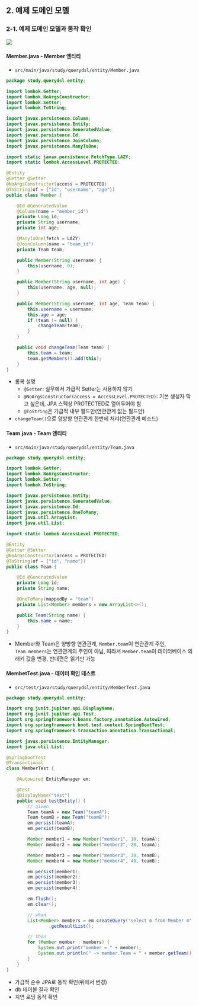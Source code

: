 ## 2. 예제 도메인 모델

### 2-1. 예제 도메인 모델과 동작 확인

![](https://i.ibb.co/K9fY8mQ/bandicam-2021-07-27-19-05-56-370.jpg)

#### Member.java - Member 엔티티

* `src/main/java/study/querydsl/entity/Member.java`

```java
package study.querydsl.entity;

import lombok.Getter;
import lombok.NoArgsConstructor;
import lombok.Setter;
import lombok.ToString;

import javax.persistence.Column;
import javax.persistence.Entity;
import javax.persistence.GeneratedValue;
import javax.persistence.Id;
import javax.persistence.JoinColumn;
import javax.persistence.ManyToOne;

import static javax.persistence.FetchType.LAZY;
import static lombok.AccessLevel.PROTECTED;

@Entity
@Getter @Setter
@NoArgsConstructor(access = PROTECTED)
@ToString(of = {"id", "username", "age"})
public class Member {

    @Id @GeneratedValue
    @Column(name = "member_id")
    private Long id;
    private String username;
    private int age;

    @ManyToOne(fetch = LAZY)
    @JoinColumn(name = "team_id")
    private Team team;

    public Member(String username) {
        this(username, 0);
    }

    public Member(String username, int age) {
        this(username, age, null);
    }

    public Member(String username, int age, Team team) {
        this.username = username;
        this.age = age;
        if (team != null) {
            changeTeam(team);
        }
    }

    public void changeTeam(Team team) {
        this.team = team;
        team.getMembers().add(this);
    }
}

```

* 롬복 설명
    * `@Setter`: 실무에서 가급적 Setter는 사용하지 않기
    * `@NoArgsConstructor(access = AccessLevel.PROTECTED)`: 기본 생성자 막고 싶은데, JPA 스팩상 PROTECTED로 열어두어야 함
    * `@ToString`은 가급적 내부 필드만(연관관계 없는 필드만)
* `changeTeam()`으로 양방향 연관관계 한번에 처리(연관관계 메소드)

#### Team.java - Team 엔티티

* `src/main/java/study/querydsl/entity/Team.java`

```java
package study.querydsl.entity;

import lombok.Getter;
import lombok.NoArgsConstructor;
import lombok.Setter;
import lombok.ToString;

import javax.persistence.Entity;
import javax.persistence.GeneratedValue;
import javax.persistence.Id;
import javax.persistence.OneToMany;
import java.util.ArrayList;
import java.util.List;

import static lombok.AccessLevel.PROTECTED;

@Entity
@Getter @Setter
@NoArgsConstructor(access = PROTECTED)
@ToString(of = {"id", "name"})
public class Team {

    @Id @GeneratedValue
    private Long id;
    private String name;

    @OneToMany(mappedBy = "team")
    private List<Member> members = new ArrayList<>();

    public Team(String name) {
        this.name = name;
    }
}

```

* Member와 Team은 양방향 연관관계, `Member.team`이 연관관계 주인, `Team.members`는 연관관계의 주인이 아님, 따라서 `Member.team`이 데이터베이스 외래키 값을 변경,
  반대편은 읽기만 가능

#### MembetTest.java - 데이터 확인 테스트

* `src/test/java/study/querydsl/entity/MemberTest.java`

```java
package study.querydsl.entity;

import org.junit.jupiter.api.DisplayName;
import org.junit.jupiter.api.Test;
import org.springframework.beans.factory.annotation.Autowired;
import org.springframework.boot.test.context.SpringBootTest;
import org.springframework.transaction.annotation.Transactional;

import javax.persistence.EntityManager;
import java.util.List;

@SpringBootTest
@Transactional
class MemberTest {

    @Autowired EntityManager em;

    @Test
    @DisplayName("test")
    public void testEntity() {
        // given
        Team teamA = new Team("teamA");
        Team teamB = new Team("teamB");
        em.persist(teamA);
        em.persist(teamB);

        Member member1 = new Member("member1", 10, teamA);
        Member member2 = new Member("member2", 20, teamA);

        Member member3 = new Member("member3", 30, teamB);
        Member member4 = new Member("member4", 40, teamB);

        em.persist(member1);
        em.persist(member2);
        em.persist(member3);
        em.persist(member4);

        em.flush();
        em.clear();

        // when
        List<Member> members = em.createQuery("select m from Member m", Member.class)
                .getResultList();

        // then
        for (Member member : members) {
            System.out.print("member = " + member);
            System.out.println(" -> member.Team = " + member.getTeam());
        }
    }
}
```

* 가급적 순수 JPA로 동작 확인(뒤에서 변경)
* db 테이블 결과 확인
* 지연 로딩 동작 확인